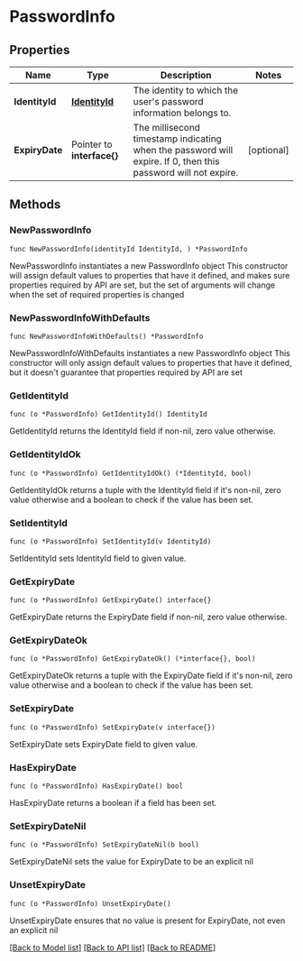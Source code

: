 # PasswordInfo

## Properties

Name | Type | Description | Notes
------------ | ------------- | ------------- | -------------
**IdentityId** | [**IdentityId**](IdentityId.md) | The identity to which the user&#39;s password information belongs to. | 
**ExpiryDate** | Pointer to **interface{}** | The millisecond timestamp indicating when the password will expire. If 0, then this password will not expire. | [optional] 

## Methods

### NewPasswordInfo

`func NewPasswordInfo(identityId IdentityId, ) *PasswordInfo`

NewPasswordInfo instantiates a new PasswordInfo object
This constructor will assign default values to properties that have it defined,
and makes sure properties required by API are set, but the set of arguments
will change when the set of required properties is changed

### NewPasswordInfoWithDefaults

`func NewPasswordInfoWithDefaults() *PasswordInfo`

NewPasswordInfoWithDefaults instantiates a new PasswordInfo object
This constructor will only assign default values to properties that have it defined,
but it doesn't guarantee that properties required by API are set

### GetIdentityId

`func (o *PasswordInfo) GetIdentityId() IdentityId`

GetIdentityId returns the IdentityId field if non-nil, zero value otherwise.

### GetIdentityIdOk

`func (o *PasswordInfo) GetIdentityIdOk() (*IdentityId, bool)`

GetIdentityIdOk returns a tuple with the IdentityId field if it's non-nil, zero value otherwise
and a boolean to check if the value has been set.

### SetIdentityId

`func (o *PasswordInfo) SetIdentityId(v IdentityId)`

SetIdentityId sets IdentityId field to given value.


### GetExpiryDate

`func (o *PasswordInfo) GetExpiryDate() interface{}`

GetExpiryDate returns the ExpiryDate field if non-nil, zero value otherwise.

### GetExpiryDateOk

`func (o *PasswordInfo) GetExpiryDateOk() (*interface{}, bool)`

GetExpiryDateOk returns a tuple with the ExpiryDate field if it's non-nil, zero value otherwise
and a boolean to check if the value has been set.

### SetExpiryDate

`func (o *PasswordInfo) SetExpiryDate(v interface{})`

SetExpiryDate sets ExpiryDate field to given value.

### HasExpiryDate

`func (o *PasswordInfo) HasExpiryDate() bool`

HasExpiryDate returns a boolean if a field has been set.

### SetExpiryDateNil

`func (o *PasswordInfo) SetExpiryDateNil(b bool)`

 SetExpiryDateNil sets the value for ExpiryDate to be an explicit nil

### UnsetExpiryDate
`func (o *PasswordInfo) UnsetExpiryDate()`

UnsetExpiryDate ensures that no value is present for ExpiryDate, not even an explicit nil

[[Back to Model list]](../README.md#documentation-for-models) [[Back to API list]](../README.md#documentation-for-api-endpoints) [[Back to README]](../README.md)


